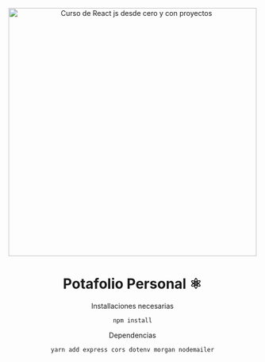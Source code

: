 <div align="center">

<img alt="Curso de React js desde cero y con proyectos" src="![portada](.\D:\picture\portada.png)
" width="500" />




# Potafolio Personal ⚛️

Installaciones necesarias

```
npm install
```
Dependencias 

```
yarn add express cors dotenv morgan nodemailer
```
